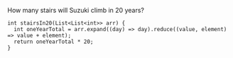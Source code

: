 How many stairs will Suzuki climb in 20 years?

    int stairsIn20(List<List<int>> arr) {
      int oneYearTotal = arr.expand((day) => day).reduce((value, element) => value + element);
      return oneYearTotal * 20;
    }
